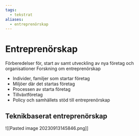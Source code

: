```yaml
---
tags:
  - tekstrat
aliases:
  - entreprenörskap
---
```

# Entreprenörskap
Förberedelser för, start av samt utveckling av nya företag och organisationer
Forskning om entreprenörskap
- Individer, familjer som startar företag
- Miljöer där det startas företag
- Processen av starta företag
- Tillväxtföretag
- Policy och samhällets stöd till entreprenörskap

## Teknikbaserat entreprenörskap
![[Pasted image 20230913145846.png]]